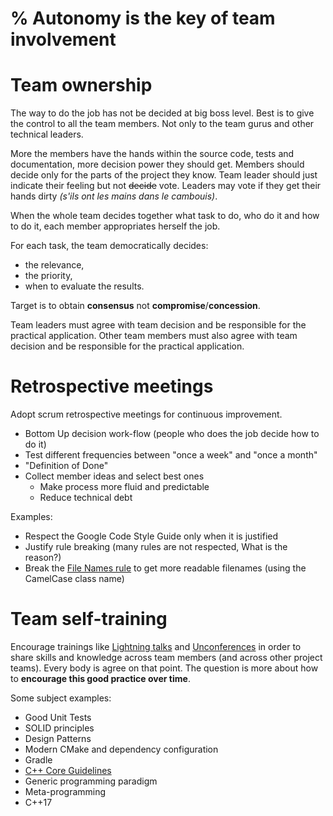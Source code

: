 % Autonomy is the key of team involvement
=========================================


Team ownership
==============

The way to do the job has not be decided at big boss level.
Best is to give the control to all the team members.
Not only to the team gurus and other technical leaders.

More the members have the hands within the source code, tests and documentation, more decision power they should get.
Members should decide only for the parts of the project they know.
Team leader should just indicate their feeling but not ~~decide~~ vote.
Leaders may vote if they get their hands dirty *(s'ils ont les mains dans le cambouis)*.

When the whole team decides together
what task to do, who do it and how to do it,
each member appropriates herself the job.

For each task, the team democratically decides:

* the relevance,
* the priority,
* when to evaluate the results.

Target is to obtain **consensus** not **compromise**/**concession**.

Team leaders must agree with team decision
and be responsible for the practical application.
Other team members must also agree with team decision
and be responsible for the practical application.



Retrospective meetings
======================

Adopt scrum retrospective meetings for continuous improvement.

* Bottom Up decision work-flow (people who does the job decide how to do it)
* Test different frequencies between "once a week" and "once a month"
* "Definition of Done"
* Collect member ideas and select best ones
    * Make process more fluid and predictable
    * Reduce technical debt

Examples:

* Respect the Google Code Style Guide only when it is justified
* Justify rule breaking (many rules are not respected, What is the reason?)
* Break the [File Names rule](https://google.github.io/styleguide/cppguide.html#File_Names) to get more readable filenames (using the CamelCase class name)



Team self-training
==================

Encourage trainings like [Lightning talks](https://en.wikipedia.org/wiki/Lightning_talk) and [Unconferences](https://en.wikipedia.org/wiki/Unconference) in order to share skills and knowledge across team members (and across other project teams). Every body is agree on that point. The question is more about how to **encourage this good practice over time**.

Some subject examples:

* Good Unit Tests
* SOLID principles
* Design Patterns
* Modern CMake and dependency configuration
* Gradle
* [C++ Core Guidelines](https://github.com/isocpp/CppCoreGuidelines)
* Generic programming paradigm
* Meta-programming
* C++17
